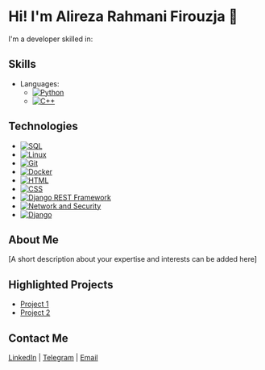 # Hi! I'm Alireza Rahmani Firouzja 👋

I'm a developer skilled in:

## Skills
- Languages: 
  - [![Python](https://img.shields.io/badge/Python-3776AB?logo=python&logoColor=white)](https://github.com/arf1383)
  - [![C++](https://img.shields.io/badge/C++-00599C?logo=c%2B%2B&logoColor=white)](https://github.com/arf1383)

## Technologies
- [![SQL](https://img.shields.io/badge/SQL-003B57?logo=database&logoColor=white)](https://github.com/arf1383)
- [![Linux](https://img.shields.io/badge/Linux-000000?logo=linux&logoColor=white)](https://github.com/arf1383)
- [![Git](https://img.shields.io/badge/Git-F05032?logo=git&logoColor=white)](https://github.com/arf1383)
- [![Docker](https://img.shields.io/badge/Docker-2496ED?logo=docker&logoColor=white)](https://github.com/arf1383)
- [![HTML](https://img.shields.io/badge/HTML5-E34F26?logo=html5&logoColor=white)](https://github.com/arf1383)
- [![CSS](https://img.shields.io/badge/CSS3-1572B6?logo=css3&logoColor=white)](https://github.com/arf1383)
- [![Django REST Framework](https://img.shields.io/badge/Django%20REST%20Framework-1E50A2?logo=django&logoColor=white)](https://github.com/arf1383)
- [![Network and Security](https://img.shields.io/badge/Network%20and%20Security-2F3A3B?logo=network&logoColor=white)](https://github.com/arf1383)
- [![Django](https://img.shields.io/badge/Django-092E20?logo=django&logoColor=white)](https://github.com/arf1383)

## About Me
[A short description about your expertise and interests can be added here]

## Highlighted Projects
- [Project 1](project-link)
- [Project 2](project-link)

## Contact Me
[LinkedIn](https://shorturl.at/9uxw6) | [Telegram](https://t.me/Alireza8366) | [Email](mailto:arf.firouzja1583@gmail.com)
